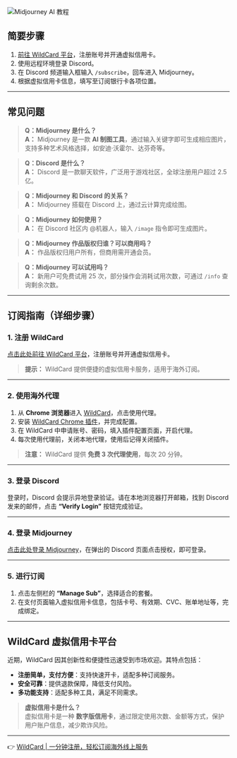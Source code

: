 ![Midjourney AI 教程](http://image.surprisedcat.online/i/2025/03/16/65f544b7f3e4c.png)

## 简要步骤

1. [前往 WildCard 平台](https://bit.ly/bewildcard)，注册账号并开通虚拟信用卡。
2. 使用远程环境登录 Discord。
3. 在 Discord 频道输入框输入 `/subscribe`，回车进入 Midjourney。
4. 根据虚拟信用卡信息，填写至订阅银行卡各项位置。

---

## 常见问题

> **Q：Midjourney 是什么？**  
> **A：** Midjourney 是一款 **AI 制图工具**，通过输入关键字即可生成相应图片，支持多种艺术风格选择，如安迪·沃霍尔、达芬奇等。

> **Q：Discord 是什么？**  
> **A：** Discord 是一款聊天软件，广泛用于游戏社区，全球注册用户超过 2.5 亿。

> **Q：Midjourney 和 Discord 的关系？**  
> **A：** Midjourney 搭载在 Discord 上，通过云计算完成绘图。

> **Q：Midjourney 如何使用？**  
> **A：** 在 Discord 社区内 @机器人，输入 `/image` 指令即可生成图片。

> **Q：Midjourney 作品版权归谁？可以商用吗？**  
> **A：** 作品版权归用户所有，但商用需开通会员。

> **Q：Midjourney 可以试用吗？**  
> **A：** 新用户可免费试用 25 次，部分操作会消耗试用次数，可通过 `/info` 查询剩余次数。

---

## 订阅指南（详细步骤）

### 1. 注册 WildCard

[点击此处前往 WildCard 平台](https://bit.ly/bewildcard)，注册账号并开通虚拟信用卡。

> **提示：** WildCard 提供便捷的虚拟信用卡服务，适用于海外订阅。

---

### 2. 使用海外代理

1. 从 **Chrome 浏览器**进入 [WildCard](https://bit.ly/bewildcard)，点击使用代理。  
2. 安装 [WildCard Chrome 插件](https://chromewebstore.google.com/detail/wildcard-proxy/hmaaldloejccohgkjomaadhdpmdfnboc)，并完成配置。  
3. 在 WildCard 中申请账号、密码，填入插件配置页面，开启代理。  
4. 每次使用代理前，关闭本地代理，使用后记得关闭插件。

> **注意：** WildCard 提供 **免费 3 次代理使用**，每次 20 分钟。

---

### 3. 登录 Discord

登录时，Discord 会提示异地登录验证。请在本地浏览器打开邮箱，找到 Discord 发来的邮件，点击 **“Verify Login”** 按钮完成验证。

---

### 4. 登录 Midjourney

[点击此处登录 Midjourney](https://bit.ly/bewildcard)，在弹出的 Discord 页面点击授权，即可登录。

---

### 5. 进行订阅

1. 点击左侧栏的 **“Manage Sub”**，选择适合的套餐。  
2. 在支付页面输入虚拟信用卡信息，包括卡号、有效期、CVC、账单地址等，完成绑定。

---

## WildCard 虚拟信用卡平台

近期，WildCard 因其创新性和便捷性迅速受到市场欢迎。其特点包括：

- **注册简单，支付方便**：支持快速开卡，适配多种订阅服务。  
- **安全可靠**：提供退款保障，降低支付风险。  
- **多功能支持**：适配多种工具，满足不同需求。

> **虚拟信用卡是什么？**  
> 虚拟信用卡是一种 **数字版信用卡**，通过限定使用次数、金额等方式，保护用户账户信息，减少欺诈风险。

---

👉 [WildCard | 一分钟注册，轻松订阅海外线上服务](https://bit.ly/bewildcard)
